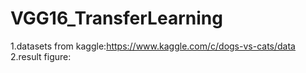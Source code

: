 # VGG16_TransferLearning
1.datasets from kaggle:https://www.kaggle.com/c/dogs-vs-cats/data
2.result figure:
